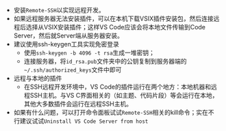 * 安装`Remote-SSH`以实现远程开发。
* 如果远程服务器无法安装插件，可以在本机下载VSIX插件安装包，然后连接远程后选择从VSIX安装插件；这样VS Code应该会将本地文件传输到Code Server，然后就Server端从服务器安装。
* 建议使用ssh-keygen工具实现免密登录
  * 使用`ssh-keygen -b 4096 -t rsa`生成一堆密钥；
  * 连接服务器，将`id_rsa.pub`文件夹中的公钥复制到服务器端的`~/.ssh/authorized_keys`文件中即可
* 远程与本地的插件
  * 在SSH远程开发环境中，VS Code的插件运行在两个地方：本地机器和远程SSH主机。与VS C界面相关的（如主题、代码片段）等会运行在本地，其他大多数插件会运行在远程SSH主机。
* 如果有什么问题，可以打开命令面板试试`Remote-SSH`相关的kill命令；实在不行建议试试`Uninstall VS Code Server from host`